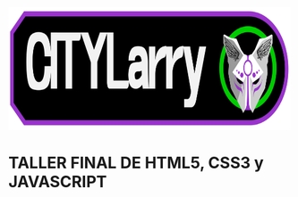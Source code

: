 <img src="banner.png" width="750" height="220" alt="banner">

<h1>TALLER FINAL DE HTML5, CSS3 y JAVASCRIPT</h1>